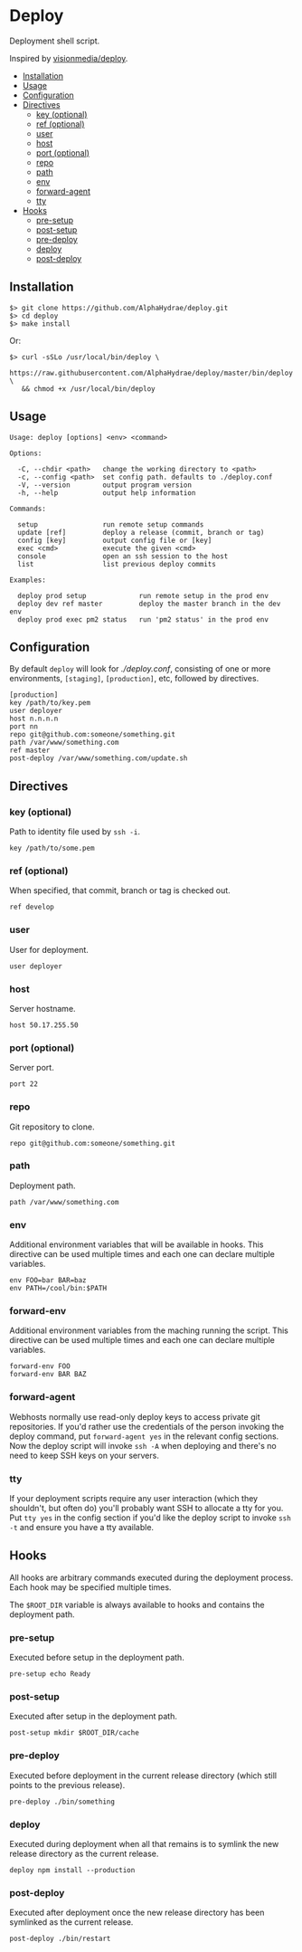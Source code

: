 # Deploy

Deployment shell script.

Inspired by [visionmedia/deploy][visionmedia].

<!-- START doctoc generated TOC please keep comment here to allow auto update -->
<!-- DON'T EDIT THIS SECTION, INSTEAD RE-RUN doctoc TO UPDATE -->


- [Installation](#installation)
- [Usage](#usage)
- [Configuration](#configuration)
- [Directives](#directives)
  - [key (optional)](#key-optional)
  - [ref (optional)](#ref-optional)
  - [user](#user)
  - [host](#host)
  - [port (optional)](#port-optional)
  - [repo](#repo)
  - [path](#path)
  - [env](#env)
  - [forward-agent](#forward-agent)
  - [tty](#tty)
- [Hooks](#hooks)
  - [pre-setup](#pre-setup)
  - [post-setup](#post-setup)
  - [pre-deploy](#pre-deploy)
  - [deploy](#deploy)
  - [post-deploy](#post-deploy)

<!-- END doctoc generated TOC please keep comment here to allow auto update -->

## Installation

    $> git clone https://github.com/AlphaHydrae/deploy.git
    $> cd deploy
    $> make install

Or:

    $> curl -sSLo /usr/local/bin/deploy \
       https://raw.githubusercontent.com/AlphaHydrae/deploy/master/bin/deploy \
       && chmod +x /usr/local/bin/deploy

## Usage

    Usage: deploy [options] <env> <command>

    Options:

      -C, --chdir <path>   change the working directory to <path>
      -c, --config <path>  set config path. defaults to ./deploy.conf
      -V, --version        output program version
      -h, --help           output help information

    Commands:

      setup                run remote setup commands
      update [ref]         deploy a release (commit, branch or tag)
      config [key]         output config file or [key]
      exec <cmd>           execute the given <cmd>
      console              open an ssh session to the host
      list                 list previous deploy commits

    Examples:

      deploy prod setup             run remote setup in the prod env
      deploy dev ref master         deploy the master branch in the dev env
      deploy prod exec pm2 status   run 'pm2 status' in the prod env

## Configuration

By default `deploy` will look for _./deploy.conf_, consisting of one or more environments, `[staging]`, `[production]`, etc, followed by directives.

    [production]
    key /path/to/key.pem
    user deployer
    host n.n.n.n
    port nn
    repo git@github.com:someone/something.git
    path /var/www/something.com
    ref master
    post-deploy /var/www/something.com/update.sh

## Directives

### key (optional)

Path to identity file used by `ssh -i`.

    key /path/to/some.pem

### ref (optional)

When specified, that commit, branch or tag is checked out.

    ref develop

### user

User for deployment.

    user deployer

### host

Server hostname.

    host 50.17.255.50

### port (optional)

Server port.

    port 22

### repo

Git repository to clone.

    repo git@github.com:someone/something.git

### path

Deployment path.

    path /var/www/something.com

### env

Additional environment variables that will be available in hooks.
This directive can be used multiple times and each one can declare multiple variables.

    env FOO=bar BAR=baz
    env PATH=/cool/bin:$PATH

### forward-env

Additional environment variables from the maching running the script.
This directive can be used multiple times and each one can declare multiple variables.

    forward-env FOO
    forward-env BAR BAZ

### forward-agent

Webhosts normally use read-only deploy keys to access private git repositories.
If you'd rather use the credentials of the person invoking the deploy
command, put `forward-agent yes` in the relevant config sections.
Now the deploy script will invoke `ssh -A` when deploying and there's
no need to keep SSH keys on your servers.

### tty

If your deployment scripts require any user interaction (which they shouldn't, but
often do) you'll probably want SSH to allocate a tty for you. Put `tty yes`
in the config section if you'd like the deploy script to invoke `ssh -t` and ensure
you have a tty available.

## Hooks

All hooks are arbitrary commands executed during the deployment process.
Each hook may be specified multiple times.

The `$ROOT_DIR` variable is always available to hooks and contains the deployment path.

### pre-setup

Executed before setup in the deployment path.

    pre-setup echo Ready

### post-setup

Executed after setup in the deployment path.

    post-setup mkdir $ROOT_DIR/cache

### pre-deploy

Executed before deployment in the current release directory (which still points to the previous release).

    pre-deploy ./bin/something

### deploy

Executed during deployment when all that remains is to symlink the new release directory as the current release.

    deploy npm install --production

### post-deploy

Executed after deployment once the new release directory has been symlinked as the current release.

    post-deploy ./bin/restart

[visionmedia]: https://github.com/visionmedia/deploy
